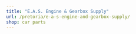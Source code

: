 ```yaml
---
title: "E.A.S. Engine & Gearbox Supply"
url: /pretoria/e-a-s-engine-and-gearbox-supply/
shop: car parts
---
```

